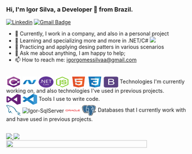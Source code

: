### Hi, I'm Igor Silva, a Developer 🚀 from Brazil.

[![Linkedin](https://img.shields.io/badge/-LinkedIn-blue?style=flat&logo=Linkedin&logoColor=white)](https://www.linkedin.com/in/igorgomessilvaa/)
 [![Gmail Badge](https://img.shields.io/badge/-igorgomessilvaa@gmail.com-c14438?style=flat-square&logo=Gmail&logoColor=white&link=mailto:igorgomessilvaa@gmail.com)](mailto:igorgomessilvaa@gmail.com)

- 🔭 Currently, I work in a company, and also in a personal project 
- 🌱 Learning and specializing more and more in .NET/C# <img src="https://media.giphy.com/media/WUlplcMpOCEmTGBtBW/giphy.gif" width="30">
- 🤔 Practicing and applying desing patters in various scenarios
- 💬 Ask me about anything, I am happy to help;
- 📫 How to reach me: igorgomessilvaa@gmail.com

<br>
<div style="display: inline-block">
  <img align="center" alt="Igor-CSharp" height="30" width="40" src="https://github.com/IgorGomesSilva/IgorGomesSilva/blob/master/csharp-original.svg?raw=true">
  <img align="center" alt="Igor-DotNet" height="30" width="40" src="https://github.com/IgorGomesSilva/IgorGomesSilva/blob/master/dot-net-original.svg?raw=true">
  <img align="center" alt="Igor-DotNetCore" height="30" width="40" src="https://github.com/IgorGomesSilva/IgorGomesSilva/blob/master/dotnetcore-original.svg?raw=true">
  <img align="center" alt="Igor-DotNetCore" height="30" width="40" src="https://github.com/IgorGomesSilva/IgorGomesSilva/blob/master/nodejs-original.svg?raw=true">
  <img align="center" alt="Igor-DotNetCore" height="30" width="40" src="https://github.com/IgorGomesSilva/IgorGomesSilva/blob/master/html5-original.svg?raw=true">
  <img align="center" alt="Igor-DotNetCore" height="30" width="40" src="https://github.com/IgorGomesSilva/IgorGomesSilva/blob/master/css3-original.svg?raw=true">
  <img align="center" alt="Igor-DotNetCore" height="30" width="40" src="https://github.com/IgorGomesSilva/IgorGomesSilva/blob/master/bootstrap-plain.svg?raw=true">
</div>
  Technologies I'm currently working on, and also technologies I've used in previous projects.

<br>

<div style="display: inline-block">
  <img align="center" alt="Igor-Vs" height="30" width="40" src="https://github.com/IgorGomesSilva/IgorGomesSilva/blob/master/visualstudio-plain.svg?raw=true">
  <img align="center" alt="Igor-Vsc" height="30" width="40" src="https://github.com/IgorGomesSilva/IgorGomesSilva/blob/master/vscode-original.svg?raw=true">
</div>
  Tools I use to write code.
<br>

<div style="display: inline-block">
  <img align="center" alt="Igor-MySql" height="30" width="40" src="https://github.com/IgorGomesSilva/IgorGomesSilva/blob/master/mysql-original.svg?raw=true">
  <img align="center" alt="Igor-SqlServer" height="30" width="40" src="https://github.com/IgorGomesSilva/IgorGomesSilva/blob/master/microsoftsqlserver-plain.sraw=true">
  <img align="center" alt="Igor-Oracle" height="30" width="40" src="https://github.com/IgorGomesSilva/IgorGomesSilva/blob/master/oracle-original.svg?raw=true">
  <img align="center" alt="Igor-PostgreSql" height="30" width="40" src="https://github.com/IgorGomesSilva/IgorGomesSilva/blob/master/postgresql-original.svg?raw=true">
</div>
  Databases that I currently work with and have used in previous projects.


  <br>

##
<div>
  <a href="https://github.com/IgorGomesSilva">
  <img height="180em" src="https://github-readme-stats.vercel.app/api?username=IgorGomesSilva&show_icons=true&theme=dark" />
  <img height="180em" src="https://github-readme-stats.vercel.app/api/top-langs/?username=IgorGomesSilva&layout=compact&theme=dark" />
</div>
 
  <img width="87%" height="40%" src="https://cdna.artstation.com/p/assets/images/images/013/437/556/large/clark-coots-screenshot033.jpg?1539614738"> 